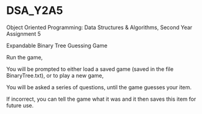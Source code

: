 # DSA_Y2A5

Object Oriented Programming: Data Structures & Algorithms, 
Second Year Assignment 5

Expandable Binary Tree Guessing Game

Run the game, 

You will be prompted to either load a saved game (saved in the file BinaryTree.txt), or to play a new game,

You will be asked a series of questions, until the game guesses your item.

If incorrect, you can tell the game what it was and it then saves this item for future use.

